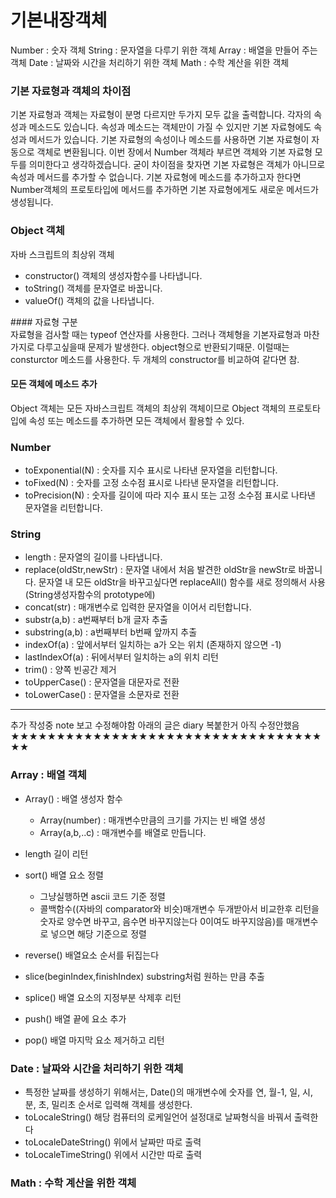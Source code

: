 # 기본내장객체

Number : 숫자 객체
String : 문자열을 다루기 위한 객체
Array : 배열을 만들어 주는 객체
Date : 날짜와 시간을 처리하기 위한 객체
Math : 수학 계산을 위한 객체


### 기본 자료형과 객체의 차이점

­기본 자료형과 객체는 자료형이 분명 다르지만 두가지 모두 값을 출력합니다. 각자의 속성과 메소드도 있습니다. 속성과 메소드는 객체만이 가질 수 있지만 기본 자료형에도 속성과 메서드가 있습니다. 기본 자료형의 속성이나 메소드를 사용하면 기본 자료형이 자동으로 객체로 변환됩니다. 이번 장에서 Number 객체라 부르면 객체와 기본 자료형 모두를 의미한다고 생각하겠습니다. 굳이 차이점을 찾자면 기본 자료형은 객체가 아니므로 속성과 메서드를 추가할 수 없습니다. 기본 자료형에 메소드를 추가하고자 한다면 Number객체의 프로토타입에 메서드를 추가하면 기본 자료형에게도 새로운 메서드가 생성됩니다.

### Object 객체 
자바 스크립트의 최상위 객체
 - constructor() 객체의 생성자함수를 나타냅니다.
 - toString() 객체를 문자열로 바꿉니다.
 - valueOf()  객체의 값을 나타냅니다. 

­#### 자료형 구분  
자료형을 검사할 때는 typeof 연산자를 사용한다. 그러나 객체형을 기본자료형과 마찬가지로 다루고싶을때 문제가 발생한다. object형으로 반환되기때문. 이럴때는 consturctor 메소드를 사용한다. 두 개체의 constructor를 비교하여 같다면 참.

#### 모든 객체에 메소드 추가
Object 객체는 모든 자바스크립트 객체의 최상위 객체이므로 Object 객체의 프로토타입에 속성 또는 메소드를 추가하면 모든 객체에서 활용할 수 있다.

### Number
 - toExponential(N) : 숫자를 지수 표시로 나타낸 문자열을 리턴합니다.
 - toFixed(N) : 숫자를 고정 소수점 표시로 나타낸 문자열을 리턴합니다.
 - toPrecision(N) : 숫자를 길이에 따라 지수 표시 또는 고정 소수점 표시로 나타낸 문자열을 리턴합니다.

### String
 - length : 문자열의 길이를 나타냅니다.
 - replace(oldStr,newStr) : 문자열 내에서 처음 발견한 oldStr을 newStr로 바꿉니다. 문자열 내 모든 oldStr을 바꾸고싶다면 replaceAll() 함수를 새로 정의해서 사용(String생성자함수의 prototype에)
 - concat(str) : 매개변수로 입력한 문자열을 이어서 리턴합니다.
 - substr(a,b) : a번째부터 b개 글자 추출
 - substring(a,b) : a번째부터 b번째 앞까지 추출
 - indexOf(a) : 앞에서부터 일치하는 a가 오는 위치 (존재하지 않으면 -1)
 - lastIndexOf(a) : 뒤에서부터 일치하는 a의 위치 리턴
 - trim() : 양쪽 빈공간 제거
 - toUpperCase() : 문자열을 대문자로 전환
 - toLowerCase() : 문자열을 소문자로 전환 


-------------------------------------------------------
추가 작성중 note 보고 수정해야함
아래의 글은 diary 복붙한거 아직 수정안했음
★★★★★★★★★★★★★★★★★★★★★★★★★★★★★★★★★★★★

### Array : 배열 객체
 - Array() : 배열 생성자 함수
   - Array(number) : 매개변수만큼의 크기를 가지는 빈 배열 생성
   - Array(a,b,..c) : 매개변수를 배열로 만듭니다.


 - length 길이 리턴
 - sort() 배열 요소 정렬
   - 그냥실행하면 ascii 코드 기준 정렬
   - 콜백함수((자바의 comparator와 비슷)매개변수 두개받아서 비교한후 리턴을 숫자로 양수면 바꾸고, 음수면 바꾸지않는다 0이여도 바꾸지않음)를 매개변수로 넣으면 해당 기준으로 정렬
 - reverse() 배열요소 순서를 뒤집는다
 - slice(beginIndex,finishIndex) substring처럼 원하는 만큼 추출
 - splice()  배열 요소의 지정부분 삭제후 리턴 
 - push() 배열 끝에 요소 추가
 - pop()  배열 마지막 요소 제거하고 리턴



### Date : 날짜와 시간을 처리하기 위한 객체
 - 특정한 날짜를 생성하기 위해서는, Date()의 매개변수에 숫자를 연, 월-1, 일, 시, 분, 초, 밀리초 순서로 입력해 객체를 생성한다. 
 - toLocaleString()
 해당 컴퓨터의 로케일언어 설정대로 날짜형식을 바꿔서 출력한다
 - toLocaleDateString()
 위에서 날짜만 따로 출력
 - toLocaleTimeString()
 위에서 시간만 따로 출력



### Math : 수학 계산을 위한 객체

